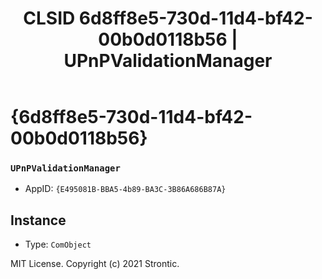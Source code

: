 ﻿---
title: "CLSID 6d8ff8e5-730d-11d4-bf42-00b0d0118b56 | UPnPValidationManager"
excerpt: What is COM-Object CLSID 6d8ff8e5-730d-11d4-bf42-00b0d0118b56?
---

# {6d8ff8e5-730d-11d4-bf42-00b0d0118b56}

### `UPnPValidationManager`
* AppID: `{E495081B-BBA5-4b89-BA3C-3B86A686B87A}`

## Instance

* Type: `ComObject`

MIT License. Copyright (c) 2021 Strontic.


